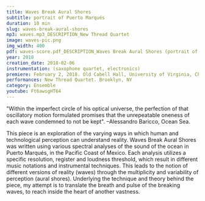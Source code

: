 ```yaml
---
title: Waves Break Aural Shores 
subtitle: portrait of Puerto Marqués
duration: 10 min
slug: waves-break-aural-shores
mp3: waves.mp3_DESCRIPTION_New Thread Quartet
image: waves-pic.png
img_width: 400
pdf: waves-score.pdf_DESCRIPTION_Waves Break Aural Shores (portrait of Puerto Marqués)
year: 2018
creation_date: 2018-02-06
instrumentation: (saxophone quartet, electronics)
premiere: February 2, 2018. Old Cabell Hall, University of Virginia, Charlottesville, Virginia.
performances: New Thread Quartet. Brooklyn, NY
category: Ensemble
youtube: Ft6awsgHT64
---
```


"Within the imperfect circle of his optical universe, the perfection of that oscillatory motion formulated promises that the unrepeatable oneness of each wave condemned to not be kept". 
–Alessandro Baricco, Ocean Sea.

This piece is an exploration of the varying ways in which human and technological perception can understand reality. Waves Break Aural Shores was written using various spectral analyses of the sound of the ocean in Puerto Marqués, in the Pacific Coast of Mexico. Each analysis utilizes a specific resolution, register and loudness threshold, which result in different music notations and instrumental techniques. This leads to the notion of different versions of reality (waves) through the multiplicity and variability of perception (aural shores). Underlying the technique and theory behind the piece, my attempt is to translate the breath and pulse of the breaking waves, to reach inside the heart of another vastness. 

